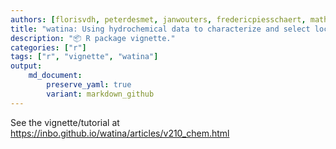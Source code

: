 ```yaml
---
authors: [florisvdh, peterdesmet, janwouters, fredericpiesschaert, mathiaswackenier]
title: "watina: Using hydrochemical data to characterize and select locations"
description: "📦 R package vignette."
categories: ["r"]
tags: ["r", "vignette", "watina"]
output: 
    md_document:
        preserve_yaml: true
        variant: markdown_github
---
```


See the vignette/tutorial at <https://inbo.github.io/watina/articles/v210_chem.html>
